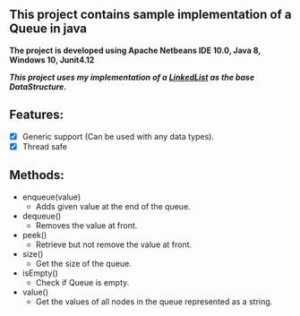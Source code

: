 ## This project contains sample implementation of a Queue in java
   **The project is developed using Apache Netbeans IDE 10.0, Java 8, Windows 10, Junit4.12**

**_This project uses my implementation of a [LinkedList](https://github.com/yashshah03/Java/tree/master/DataStructures/LinkedList) as the base DataStructure._**

## Features:
   - [X] Generic support (Can be used with any data types).
   - [X] Thread safe

## Methods:
   - enqueue(value)
     * Adds given value at the end of the queue.
   - dequeue()
     * Removes the value at front.
   - peek()
     * Retrieve but not remove the value at front.
   - size()
     * Get the size of the queue.
   - isEmpty()
     * Check if Queue is empty.
   - value()
     * Get the values of all nodes in the queue represented as a string.
